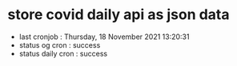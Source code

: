 # store covid daily api as json data

- last cronjob : Thursday, 18 November 2021 13:20:31
- status og cron : success
- status daily cron : success
      
      